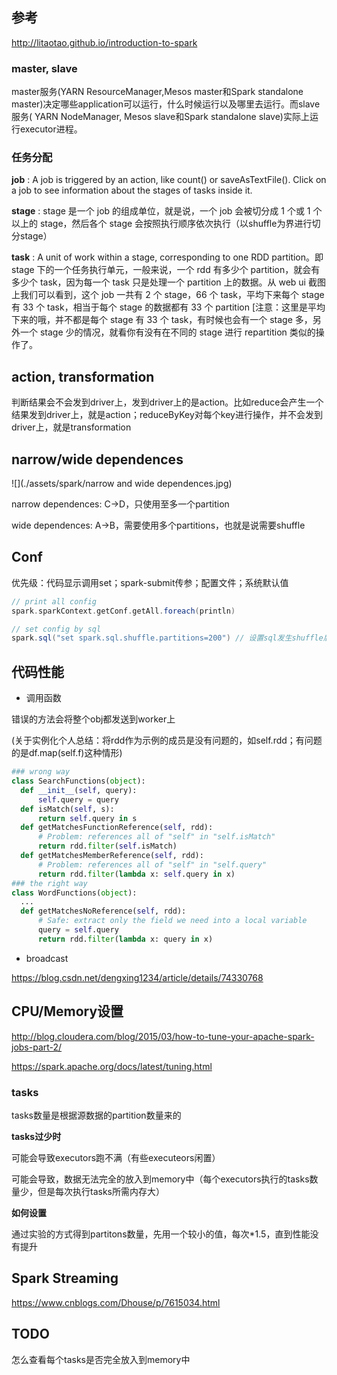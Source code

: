 ## 参考

http://litaotao.github.io/introduction-to-spark

### master, slave

master服务(YARN ResourceManager,Mesos master和Spark standalone master)决定哪些application可以运行，什么时候运行以及哪里去运行。而slave服务( YARN NodeManager, Mesos slave和Spark standalone slave)实际上运行executor进程。

### 任务分配

**job** : A job is triggered by an action, like count\(\) or saveAsTextFile\(\). Click on a job to see information about the stages of tasks inside it. 

**stage** : stage 是一个 job 的组成单位，就是说，一个 job 会被切分成 1 个或 1 个以上的 stage，然后各个 stage 会按照执行顺序依次执行（以shuffle为界进行切分stage）

**task** : A unit of work within a stage, corresponding to one RDD partition。即 stage 下的一个任务执行单元，一般来说，一个 rdd 有多少个 partition，就会有多少个 task，因为每一个 task 只是处理一个 partition 上的数据。从 web ui 截图上我们可以看到，这个 job 一共有 2 个 stage，66 个 task，平均下来每个 stage 有 33 个 task，相当于每个 stage 的数据都有 33 个 partition \[注意：这里是平均下来的哦，并不都是每个 stage 有 33 个 task，有时候也会有一个 stage 多，另外一个 stage 少的情况，就看你有没有在不同的 stage 进行 repartition 类似的操作了。

## action, transformation

判断结果会不会发到driver上，发到driver上的是action。比如reduce会产生一个结果发到driver上，就是action；reduceByKey对每个key进行操作，并不会发到driver上，就是transformation

## narrow/wide dependences

![](./assets/spark/narrow and wide dependences.jpg)

narrow dependences: C->D，只使用至多一个partition

wide dependences: A->B，需要使用多个partitions，也就是说需要shuffle

## Conf

优先级：代码显示调用set；spark-submit传参；配置文件；系统默认值

```scala
// print all config
spark.sparkContext.getConf.getAll.foreach(println)

// set config by sql
spark.sql("set spark.sql.shuffle.partitions=200") // 设置sql发生shuffle后形成多少partitions
```

## 代码性能

* 调用函数

 错误的方法会将整个obj都发送到worker上
 
 (关于实例化个人总结：将rdd作为示例的成员是没有问题的，如self.rdd；有问题的是df.map(self.f)这种情形)

```python
### wrong way
class SearchFunctions(object):
  def __init__(self, query):
      self.query = query
  def isMatch(self, s):
      return self.query in s
  def getMatchesFunctionReference(self, rdd):
      # Problem: references all of "self" in "self.isMatch"
      return rdd.filter(self.isMatch)
  def getMatchesMemberReference(self, rdd):
      # Problem: references all of "self" in "self.query"
      return rdd.filter(lambda x: self.query in x)
### the right way
class WordFunctions(object):
  ...
  def getMatchesNoReference(self, rdd):
      # Safe: extract only the field we need into a local variable
      query = self.query
      return rdd.filter(lambda x: query in x)
```

* broadcast

https://blog.csdn.net/dengxing1234/article/details/74330768

## CPU/Memory设置

http://blog.cloudera.com/blog/2015/03/how-to-tune-your-apache-spark-jobs-part-2/

https://spark.apache.org/docs/latest/tuning.html

### tasks

tasks数量是根据源数据的partition数量来的

**tasks过少时**

可能会导致executors跑不满（有些executeors闲置）

可能会导致，数据无法完全的放入到memory中（每个executors执行的tasks数量少，但是每次执行tasks所需内存大）

**如何设置**

通过实验的方式得到partitons数量，先用一个较小的值，每次*1.5，直到性能没有提升

## Spark Streaming

https://www.cnblogs.com/Dhouse/p/7615034.html

## TODO

怎么查看每个tasks是否完全放入到memory中